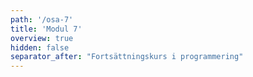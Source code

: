 ```yaml
---
path: '/osa-7'
title: 'Modul 7'
overview: true
hidden: false
separator_after: "Fortsättningskurs i programmering"
---
```


<pages-in-this-section></pages-in-this-section>

<exercises-in-this-section></exercises-in-this-section>
